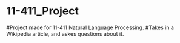 # 11-411_Project
#Project made for 11-411 Natural Language Processing. 
#Takes in a Wikipedia article, and askes questions about it.
